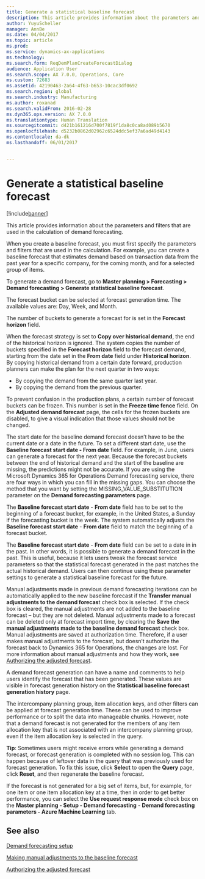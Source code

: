 ```yaml
---
title: Generate a statistical baseline forecast
description: This article provides information about the parameters and filters that are used in the calculation of demand forecasting.
author: YuyuScheller
manager: AnnBe
ms.date: 04/04/2017
ms.topic: article
ms.prod: 
ms.service: dynamics-ax-applications
ms.technology: 
ms.search.form: ReqDemPlanCreateForecastDialog
audience: Application User
ms.search.scope: AX 7.0.0, Operations, Core
ms.custom: 72683
ms.assetid: 42190463-2a64-4f63-b653-10cac3df0692
ms.search.region: global
ms.search.industry: Manufacturing
ms.author: roxanad
ms.search.validFrom: 2016-02-28
ms.dyn365.ops.version: AX 7.0.0
ms.translationtype: Human Translation
ms.sourcegitcommit: d421b161216d700f7819f1da8c0ca8ad089b5670
ms.openlocfilehash: d5232b0862d02962c6524ddc5ef37a6ad49d4143
ms.contentlocale: da-dk
ms.lasthandoff: 06/01/2017


---
```


# <a name="generate-a-statistical-baseline-forecast"></a>Generate a statistical baseline forecast

[!include[banner](../includes/banner.md)]


This article provides information about the parameters and filters that are used in the calculation of demand forecasting. 

When you create a baseline forecast, you must first specify the parameters and filters that are used in the calculation. For example, you can create a baseline forecast that estimates demand based on transaction data from the past year for a specific company, for the coming month, and for a selected group of items. 

To generate a demand forecast, go to **Master planning &gt; Forecasting &gt; Demand forecasting &gt; Generate statistical baseline forecast**. 

The forecast bucket can be selected at forecast generation time. The available values are: Day, Week, and Month. 

The number of buckets to generate a forecast for is set in the **Forecast horizon** field. 

When the forecast strategy is set to **Copy over historical demand**, the end of the historical horizon is ignored. The system copies the number of buckets specified in the **Forecast horizon** field to the forecast demand, starting from the date set in the **From date** field under **Historical horizon**. By copying historical demand from a certain date forward, production planners can make the plan for the next quarter in two ways:

-   By copying the demand from the same quarter last year.
-   By copying the demand from the previous quarter.

To prevent confusion in the production plans, a certain number of forecast buckets can be frozen. This number is set in the **Freeze time fence** field. On the **Adjusted demand forecast** page, the cells for the frozen buckets are disabled, to give a visual indication that those values should not be changed. 

The start date for the baseline demand forecast doesn’t have to be the current date or a date in the future. To set a different start date, use the **Baseline forecast start date - From date** field. For example, in June, users can generate a forecast for the next year. Because the forecast buckets between the end of historical demand and the start of the baseline are missing, the predictions might not be accurate. If you are using the Microsoft Dynamics 365 for Operations Demand forecasting service, there are four ways in which you can fill in the missing gaps. You can choose the method that you want by setting the MISSING\_VALUE\_SUBSTITUTION parameter on the **Demand forecasting parameters** page. 

The **Baseline forecast start date** - **From date** field has to be set to the beginning of a forecast bucket, for example, in the United States, a Sunday if the forecasting bucket is the week. The system automatically adjusts the **Baseline forecast start date** - **From date** field to match the beginning of a forecast bucket. 

The **Baseline forecast start date** - **From date** field can be set to a date in in the past. In other words, it is possible to generate a demand forecast in the past. This is useful, because it lets users tweak the forecast service parameters so that the statistical forecast generated in the past matches the actual historical demand. Users can then continue using these parameter settings to generate a statistical baseline forecast for the future. 

Manual adjustments made in previous demand forecasting iterations can be automatically applied to the new baseline forecast if the **Transfer manual adjustments to the demand forecas**t check box is selected. If the check box is cleared, the manual adjustments are not added to the baseline forecast – but they are not deleted. Manual adjustments made to a forecast can be deleted only at forecast import time, by clearing the **Save the manual adjustments made to the baseline demand forecast** check box. Manual adjustments are saved at authorization time. Therefore, if a user makes manual adjustments to the forecast, but doesn’t authorize the forecast back to Dynamics 365 for Operations, the changes are lost. For more information about manual adjustments and how they work, see [Authorizing the adjusted forecast](authorize-adjusted-forecast.md). 

A demand forecast generation can have a name and comments to help users identify the forecast that has been generated. These values are visible in forecast generation history on the **Statistical baseline forecast generation history** page. 

The intercompany planning group, item allocation keys, and other filters can be applied at forecast generation time. These can be used to improve performance or to split the data into manageable chunks. However, note that a demand forecast is not generated for the members of any item allocation key that is not associated with an intercompany planning group, even if the item allocation key is selected in the query. 

**Tip**: Sometimes users might receive errors while generating a demand forecast, or forecast generation is completed with no session log. This can happen because of leftover data in the query that was previously used for forecast generation. To fix this issue, click **Select** to open the **Query** page, click **Reset**, and then regenerate the baseline forecast. 

If the forecast is not generated for a big set of items, but, for example, for one item or one item allocation key at a time, then in order to get better performance, you can select the **Use request response mode** check box on the **Master planning - Setup - Demand forecasting** - **Demand forecasting parameters - Azure Machine Learning** tab.

<a name="see-also"></a>See also
--------

[Demand forecasting setup](demand-forecasting-setup.md)

[Making manual adjustments to the baseline forecast](manual-adjustments-baseline-forecast.md)

[Authorizing the adjusted forecast](authorize-adjusted-forecast.md)




